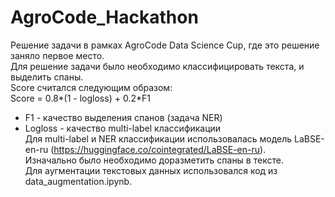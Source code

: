 # AgroCode_Hackathon
Решение задачи в рамках AgroCode Data Science Cup, где это решение заняло первое место.<br>
Для решение задачи было необходимо классифицировать текста, и выделить спаны.<br>
Score считался следующим образом:<br>
  Score = 0.8*(1 - logloss) + 0.2*F1<br>
  * F1 - качество выделения спанов (задача NER)<br>
  * Logloss - качество multi-label классификации<br>
Для multi-label и NER классификации использовалась модель LaBSE-en-ru (https://huggingface.co/cointegrated/LaBSE-en-ru).<br>
Изначально было необходимо доразметить спаны в тексте.<br>
Для аугментации текстовых данных использовался код из data_augmentation.ipynb.<br>
